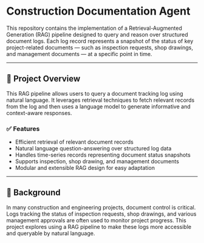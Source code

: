 # Construction Documentation Agent

This repository contains the implementation of a Retrieval-Augmented Generation (RAG) pipeline designed to query and reason over structured document logs. Each log record represents a snapshot of the status of key project-related documents — such as inspection requests, shop drawings, and management documents — at a specific point in time.

---

## 📌 Project Overview

This RAG pipeline allows users to query a document tracking log using natural language. It leverages retrieval techniques to fetch relevant records from the log and then uses a language model to generate informative and context-aware responses.

### ✅ Features

- Efficient retrieval of relevant document records
- Natural language question-answering over structured log data
- Handles time-series records representing document status snapshots
- Supports inspection, shop drawing, and management documents
- Modular and extensible RAG design for easy adaptation

---

## 🧠 Background

In many construction and engineering projects, document control is critical. Logs tracking the status of inspection requests, shop drawings, and various management approvals are often used to monitor project progress. This project explores using a RAG pipeline to make these logs more accessible and queryable by natural language.

